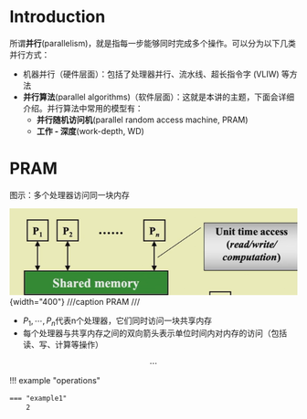 # Introduction
所谓**并行**(parallelism)，就是指每一步能够同时完成多个操作。可以分为以下几类并行方式：

- 机器并行（硬件层面）：包括了处理器并行、流水线、超长指令字 (VLIW) 等方法
- **并行算法**(parallel algorithms)（软件层面）：这就是本讲的主题，下面会详细介绍。并行算法中常用的模型有：
    - **并行随机访问机**(parallel random access machine, PRAM)
    - **工作 - 深度**(work-depth, WD)

# PRAM
图示：多个处理器访问同一块内存

![](assets/Lec14/file-20241224110633474.png){width="400"}
///caption
PRAM
///


- $P_1,\cdots,P_n$代表n个处理器，它们同时访问一块共享内存
- 每个处理器与共享内存之间的双向箭头表示单位时间内对内存的访问（包括读、写、计算等操作）

$$
\cdots
$$

!!! example "operations"

	=== "example1"
		2